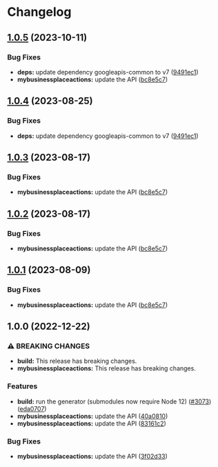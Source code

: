 # Changelog

## [1.0.5](https://github.com/googleapis/google-api-nodejs-client/compare/mybusinessplaceactions-v1.0.4...mybusinessplaceactions-v1.0.5) (2023-10-11)


### Bug Fixes

* **deps:** update dependency googleapis-common to v7 ([9491ec1](https://github.com/googleapis/google-api-nodejs-client/commit/9491ec1cdc3c413e7d73edcfcd59cf5c28a7c855))
* **mybusinessplaceactions:** update the API ([bc8e5c7](https://github.com/googleapis/google-api-nodejs-client/commit/bc8e5c7259319d1fc811a24f4787823644078601))

## [1.0.4](https://github.com/googleapis/google-api-nodejs-client/compare/mybusinessplaceactions-v1.0.3...mybusinessplaceactions-v1.0.4) (2023-08-25)


### Bug Fixes

* **deps:** update dependency googleapis-common to v7 ([9491ec1](https://github.com/googleapis/google-api-nodejs-client/commit/9491ec1cdc3c413e7d73edcfcd59cf5c28a7c855))

## [1.0.3](https://github.com/googleapis/google-api-nodejs-client/compare/mybusinessplaceactions-v1.0.2...mybusinessplaceactions-v1.0.3) (2023-08-17)


### Bug Fixes

* **mybusinessplaceactions:** update the API ([bc8e5c7](https://github.com/googleapis/google-api-nodejs-client/commit/bc8e5c7259319d1fc811a24f4787823644078601))

## [1.0.2](https://github.com/googleapis/google-api-nodejs-client/compare/mybusinessplaceactions-v1.0.1...mybusinessplaceactions-v1.0.2) (2023-08-17)


### Bug Fixes

* **mybusinessplaceactions:** update the API ([bc8e5c7](https://github.com/googleapis/google-api-nodejs-client/commit/bc8e5c7259319d1fc811a24f4787823644078601))

## [1.0.1](https://github.com/googleapis/google-api-nodejs-client/compare/mybusinessplaceactions-v1.0.0...mybusinessplaceactions-v1.0.1) (2023-08-09)


### Bug Fixes

* **mybusinessplaceactions:** update the API ([bc8e5c7](https://github.com/googleapis/google-api-nodejs-client/commit/bc8e5c7259319d1fc811a24f4787823644078601))

## 1.0.0 (2022-12-22)


### ⚠ BREAKING CHANGES

* **build:** This release has breaking changes.
* **mybusinessplaceactions:** This release has breaking changes.

### Features

* **build:** run the generator (submodules now require Node 12) ([#3073](https://github.com/googleapis/google-api-nodejs-client/issues/3073)) ([eda0707](https://github.com/googleapis/google-api-nodejs-client/commit/eda07079dadab46a80b6f9ede618f4f43030169e))
* **mybusinessplaceactions:** update the API ([40a0810](https://github.com/googleapis/google-api-nodejs-client/commit/40a0810e1bfaf351782486f2d69915f982000882))
* **mybusinessplaceactions:** update the API ([83161c2](https://github.com/googleapis/google-api-nodejs-client/commit/83161c2e900ba310da8570497b1ac4312c0f26ab))


### Bug Fixes

* **mybusinessplaceactions:** update the API ([3f02d33](https://github.com/googleapis/google-api-nodejs-client/commit/3f02d3387d32385d7e0d657bad911d62bed983a0))
